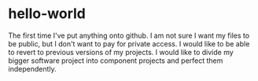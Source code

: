 # hello-world
The first time I've put anything onto github.
I am not sure I want my files to be public, but I don't want to pay for private access.
I would like to be able to revert to previous versions of my projects.
I would like to divide my bigger software project into component projects and perfect them independently.
